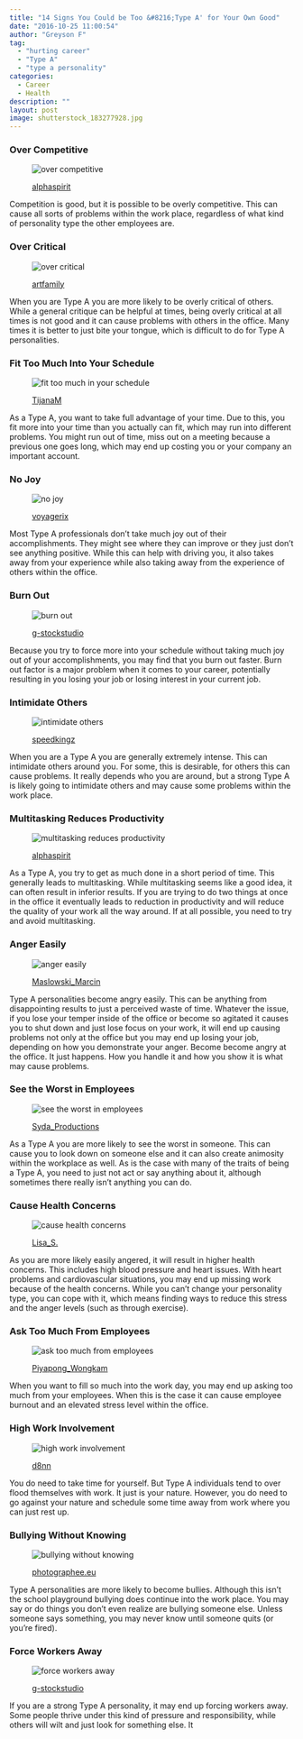 ```yaml
---
title: "14 Signs You Could be Too &#8216;Type A' for Your Own Good"
date: "2016-10-25 11:00:54"
author: "Greyson F"
tag:
  - "hurting career"
  - "Type A"
  - "type a personality"
categories:
  - Career
  - Health
description: ""
layout: post
image: shutterstock_183277928.jpg
---
```


### Over Competitive

<figure aria-describedby="caption-attachment-4265" class="wp-caption alignnone" id="attachment_4265" style="width: 700px">

![over competitive](/posts/shutterstock_207086488.jpg)<figcaption class="wp-caption-text" id="caption-attachment-4265">[alphaspirit](https://www.shutterstock.com/pic-207086488/stock-photo-business-competition-with-jumping-businessman-over-obstacle.html)</figcaption></figure>

Competition is good, but it is possible to be overly competitive. This can cause all sorts of problems within the work place, regardless of what kind of personality type the other employees are.

### Over Critical

<figure aria-describedby="caption-attachment-4266" class="wp-caption alignnone" id="attachment_4266" style="width: 700px">

![over critical](/posts/shutterstock_50676901.jpg)<figcaption class="wp-caption-text" id="caption-attachment-4266">[artfamily](https://www.shutterstock.com/pic-50676901/stock-photo-portrait-of-business-people-woman-taken-mistake-in-report-isolated-on-white-background.html)</figcaption></figure>

When you are Type A you are more likely to be overly critical of others. While a general critique can be helpful at times, being overly critical at all times is not good and it can cause problems with others in the office. Many times it is better to just bite your tongue, which is difficult to do for Type A personalities.

### Fit Too Much Into Your Schedule

<figure aria-describedby="caption-attachment-4267" class="wp-caption alignnone" id="attachment_4267" style="width: 700px">

![fit too much in your schedule](/posts/shutterstock_204043207.jpg)<figcaption class="wp-caption-text" id="caption-attachment-4267">[TijanaM](https://www.shutterstock.com/pic-204043207/stock-photo-woman-pulling-clock-hands-backwards.html)</figcaption></figure>

As a Type A, you want to take full advantage of your time. Due to this, you fit more into your time than you actually can fit, which may run into different problems. You might run out of time, miss out on a meeting because a previous one goes long, which may end up costing you or your company an important account.

### No Joy

<figure aria-describedby="caption-attachment-4268" class="wp-caption alignnone" id="attachment_4268" style="width: 700px">

![no joy](/posts/shutterstock_426884746.jpg)<figcaption class="wp-caption-text" id="caption-attachment-4268">[voyagerix](https://www.shutterstock.com/pic-426884746/stock-photo-female-contemplating-serious-matters-astonishing-beauty-thinking-about-higher-things.html)</figcaption></figure>

Most Type A professionals don’t take much joy out of their accomplishments. They might see where they can improve or they just don’t see anything positive. While this can help with driving you, it also takes away from your experience while also taking away from the experience of others within the office.

### Burn Out

<figure aria-describedby="caption-attachment-4269" class="wp-caption alignnone" id="attachment_4269" style="width: 700px">

![burn out](/posts/shutterstock_342537272.jpg)<figcaption class="wp-caption-text" id="caption-attachment-4269">[g-stockstudio](https://www.shutterstock.com/pic-342537272/stock-photo-feeling-exhausted-frustrated-young-man-carrying-eyeglasses-and-keeping-eyes-closed-while-sitting.html)</figcaption></figure>

Because you try to force more into your schedule without taking much joy out of your accomplishments, you may find that you burn out faster. Burn out factor is a major problem when it comes to your career, potentially resulting in you losing your job or losing interest in your current job.

### Intimidate Others

<figure aria-describedby="caption-attachment-4270" class="wp-caption alignnone" id="attachment_4270" style="width: 700px">

![intimidate others](/posts/shutterstock_347126168.jpg)<figcaption class="wp-caption-text" id="caption-attachment-4270">[speedkingz](https://www.shutterstock.com/pic-347126168/stock-photo-aggressive-businessman-shouting-at-female-colleague.html)</figcaption></figure>

When you are a Type A you are generally extremely intense. This can intimidate others around you. For some, this is desirable, for others this can cause problems. It really depends who you are around, but a strong Type A is likely going to intimidate others and may cause some problems within the work place.

### Multitasking Reduces Productivity

<figure aria-describedby="caption-attachment-4278" class="wp-caption alignnone" id="attachment_4278" style="width: 700px">

![multitasking reduces productivity](/posts/shutterstock_183277928.jpg)<figcaption class="wp-caption-text" id="caption-attachment-4278">[alphaspirit](https://www.shutterstock.com/pic-183277928/stock-photo-concept-of-multitasking-with-businessman-who-carries-out-various-operations.html)</figcaption></figure>

As a Type A, you try to get as much done in a short period of time. This generally leads to multitasking. While multitasking seems like a good idea, it can often result in inferior results. If you are trying to do two things at once in the office it eventually leads to reduction in productivity and will reduce the quality of your work all the way around. If at all possible, you need to try and avoid multitasking.

### Anger Easily

<figure aria-describedby="caption-attachment-4271" class="wp-caption alignnone" id="attachment_4271" style="width: 700px">

![anger easily](/posts/shutterstock_171671267.jpg)<figcaption class="wp-caption-text" id="caption-attachment-4271">[Maslowski_Marcin](https://www.shutterstock.com/pic-171671267/stock-photo-businessman-shouting.html)

</figcaption></figure>

Type A personalities become angry easily. This can be anything from disappointing results to just a perceived waste of time. Whatever the issue, if you lose your temper inside of the office or become so agitated it causes you to shut down and just lose focus on your work, it will end up causing problems not only at the office but you may end up losing your job, depending on how you demonstrate your anger. Become become angry at the office. It just happens. How you handle it and how you show it is what may cause problems.

### See the Worst in Employees

<figure aria-describedby="caption-attachment-4272" class="wp-caption alignnone" id="attachment_4272" style="width: 700px">

![see the worst in employees](/posts/shutterstock_268014329.jpg)<figcaption class="wp-caption-text" id="caption-attachment-4272">[Syda_Productions](https://www.shutterstock.com/pic-268014329/stock-photo-business-technology-and-office-concept-older-man-and-young-man-having-argument-in-office.html)</figcaption></figure>

As a Type A you are more likely to see the worst in someone. This can cause you to look down on someone else and it can also create animosity within the workplace as well. As is the case with many of the traits of being a Type A, you need to just not act or say anything about it, although sometimes there really isn’t anything you can do.

### Cause Health Concerns

<figure aria-describedby="caption-attachment-4273" class="wp-caption alignnone" id="attachment_4273" style="width: 700px">

![cause health concerns](/posts/shutterstock_313939655.jpg)<figcaption class="wp-caption-text" id="caption-attachment-4273">[Lisa_S.](https://www.shutterstock.com/pic-313939655/stock-photo-a-woman-holding-a-clinical-thermometer-hindquarters-symbolic-photo-for-sick-and-fever.html)</figcaption></figure>

As you are more likely easily angered, it will result in higher health concerns. This includes high blood pressure and heart issues. With heart problems and cardiovascular situations, you may end up missing work because of the health concerns. While you can’t change your personality type, you can cope with it, which means finding ways to reduce this stress and the anger levels (such as through exercise).

### Ask Too Much From Employees

<figure aria-describedby="caption-attachment-4274" class="wp-caption alignnone" id="attachment_4274" style="width: 700px">

![ask too much from employees](/posts/shutterstock_410069455.jpg)<figcaption class="wp-caption-text" id="caption-attachment-4274">[Piyapong_Wongkam](https://www.shutterstock.com/pic-410069455/stock-photo-stacks-of-paper.html)</figcaption></figure>

When you want to fill so much into the work day, you may end up asking too much from your employees. When this is the case it can cause employee burnout and an elevated stress level within the office.

### High Work Involvement

<figure aria-describedby="caption-attachment-4275" class="wp-caption alignnone" id="attachment_4275" style="width: 700px">

![high work involvement](/posts/shutterstock_356083061.jpg)<figcaption class="wp-caption-text" id="caption-attachment-4275">[d8nn](https://www.shutterstock.com/pic-356083061/stock-photo-portrait-of-stressed-business-man-in-the-office.html)</figcaption></figure>

You do need to take time for yourself. But Type A individuals tend to over flood themselves with work. It just is your nature. However, you do need to go against your nature and schedule some time away from work where you can just rest up.

### Bullying Without Knowing

<figure aria-describedby="caption-attachment-4276" class="wp-caption alignnone" id="attachment_4276" style="width: 700px">

![bullying without knowing](/posts/shutterstock_219738391.jpg)<figcaption class="wp-caption-text" id="caption-attachment-4276">[photographee.eu](https://www.shutterstock.com/pic-219738391/stock-photo-troubled-secretary-and-her-angry-director-at-work.html)

</figcaption></figure>

Type A personalities are more likely to become bullies. Although this isn’t the school playground bullying does continue into the work place. You may say or do things you don’t even realize are bullying someone else. Unless someone says something, you may never know until someone quits (or you’re fired).

### Force Workers Away

<figure aria-describedby="caption-attachment-4277" class="wp-caption alignnone" id="attachment_4277" style="width: 700px">

![force workers away](/posts/shutterstock_200625674.jpg)<figcaption class="wp-caption-text" id="caption-attachment-4277">[g-stockstudio](https://www.shutterstock.com/pic-200625674/stock-photo-tired-of-office-life-rear-view-of-man-in-formalwear-walking-away-from-his-working-place.html)</figcaption></figure>

If you are a strong Type A personality, it may end up forcing workers away. Some people thrive under this kind of pressure and responsibility, while others will wilt and just look for something else. It
